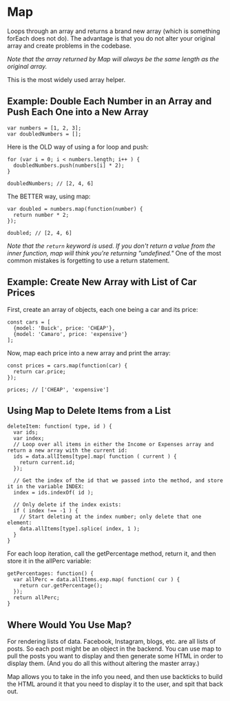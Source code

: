 # Map

Loops through an array and returns a brand new array (which is something forEach does not do). The advantage is that you do not alter your original array and create problems in the codebase.

*Note that the array returned by Map will always be the same length as the original array.*

This is the most widely used array helper.


## Example: Double Each Number in an Array and Push Each One into a New Array

```
var numbers = [1, 2, 3];
var doubledNumbers = [];
```

Here is the OLD way of using a for loop and push:

```
for (var i = 0; i < numbers.length; i++ ) {
  doubledNumbers.push(numbers[i] * 2);
}

doubledNumbers; // [2, 4, 6]
```

The BETTER way, using map:

```
var doubled = numbers.map(function(number) {
  return number * 2;
});

doubled; // [2, 4, 6]
```

*Note that the `return` keyword is used. If you don't return a value from the inner function, map will think you're returning "undefined."* One of the most common mistakes is forgetting to use a return statement.


## Example: Create New Array with List of Car Prices

First, create an array of objects, each one being a car and its price:

```
const cars = [
  {model: 'Buick', price: 'CHEAP'},
  {model: 'Camaro', price: 'expensive'}
];
```

Now, map each price into a new array and print the array:

```
const prices = cars.map(function(car) {
  return car.price;
});

prices; // ['CHEAP', 'expensive']
```


## Using Map to Delete Items from a List

```
deleteItem: function( type, id ) {
  var ids;
  var index;
  // Loop over all items in either the Income or Expenses array and return a new array with the current id:
  ids = data.allItems[type].map( function ( current ) {
    return current.id;
  });

  // Get the index of the id that we passed into the method, and store it in the variable INDEX:
  index = ids.indexOf( id );

  // Only delete if the index exists:
  if ( index !== -1 ) {
    // Start deleting at the index number; only delete that one element:
    data.allItems[type].splice( index, 1 );
  }
}
```


For each loop iteration, call the getPercentage method, return it, and then store it in the allPerc variable:

```
getPercentages: function() {
  var allPerc = data.allItems.exp.map( function( cur ) {
    return cur.getPercentage();
  });
  return allPerc;
}
```


## Where Would You Use Map?

For rendering lists of data. Facebook, Instagram, blogs, etc. are all lists of posts. So each post might be an object in the backend. You can use map to pull the posts you want to display and then generate some HTML in order to display them. (And you do all this without altering the master array.)

Map allows you to take in the info you need, and then use backticks to build the HTML around it that you need to display it to the user, and spit that back out.